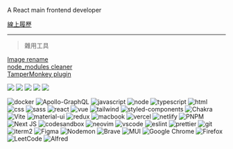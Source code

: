 A React main frontend developer

[線上履歷]([https://pakerchang.github.io/public/resume.pdf](https://docs.google.com/document/d/1_0No9hwFn2VLdSQoURr1rkMt84YpymLEJkJ0YxTikrw/edit?tab=t.0))

---

> 雜用工具

[Image rename](https://www.npmjs.com/package/@pakerzhang/rename-cli)  
[node_modules cleaner](https://github.com/pakerchang/module-cleaner)  
[TamperMonkey plugin](https://greasyfork.org/zh-TW/scripts/417890-%E4%BF%AE%E5%BE%A9udemy-subtitle-google%E7%BF%BB%E8%AD%AF%E5%95%8F%E9%A1%8C)

![](http://github-profile-summary-cards.vercel.app/api/cards/repos-per-language?username=pakerchang&theme=onedark)
![](http://github-profile-summary-cards.vercel.app/api/cards/most-commit-language?username=pakerchang&theme=onedark)
![](http://github-profile-summary-cards.vercel.app/api/cards/stats?username=pakerchang&theme=onedark)
![](http://github-profile-summary-cards.vercel.app/api/cards/productive-time?username=pakerchang&theme=onedark&utcOffset=8)
![](http://github-profile-summary-cards.vercel.app/api/cards/profile-details?username=pakerchang&theme=onedark)

![docker](https://img.shields.io/badge/docker-%230db7ed.svg?style=for-the-badge&logo=docker&logoColor=white)
![Apollo-GraphQL](https://img.shields.io/badge/-ApolloGraphQL-311C87?style=for-the-badge&logo=apollo-graphql)
![javascript](https://img.shields.io/badge/JavaScript-F7DF1E?style=for-the-badge&logo=javascript&logoColor=black)
![node](https://img.shields.io/badge/Node.js-43853D?style=for-the-badge&logo=node.js&logoColor=white)
![typescript](https://img.shields.io/badge/TypeScript-007ACC?style=for-the-badge&logo=typescript&logoColor=white)
![html](https://img.shields.io/badge/HTML5-E34F26?style=for-the-badge&logo=html5&logoColor=white)
![css](https://img.shields.io/badge/CSS3-1572B6?style=for-the-badge&logo=css3&logoColor=white)
![sass](https://img.shields.io/badge/Sass-CC6699?style=for-the-badge&logo=sass&logoColor=white)
![react](https://img.shields.io/badge/React-20232A?style=for-the-badge&logo=react&logoColor=61DAFB)
![vue](https://img.shields.io/badge/Vue.js-35495E?style=for-the-badge&logo=vue.js&logoColor=4FC08D)
![tailwind](https://img.shields.io/badge/Tailwind_CSS-38B2AC?style=for-the-badge&logo=tailwind-css&logoColor=white)
![styled-components](https://img.shields.io/badge/styled--components-DB7093?style=for-the-badge&logo=styled-components&logoColor=white)
![Chakra](https://img.shields.io/badge/chakra-%234ED1C5.svg?style=for-the-badge&logo=chakraui&logoColor=white)
![Vite](https://img.shields.io/badge/vite-%23646CFF.svg?style=for-the-badge&logo=vite&logoColor=white)
![material-ui](https://img.shields.io/badge/Material--UI-0081CB?style=for-the-badge&logo=material-ui&logoColor=white)
![redux](https://img.shields.io/badge/Redux-593D88?style=for-the-badge&logo=redux&logoColor=white)
![macbook](https://img.shields.io/badge/Apple-MacBook_Pro_2020-999999?style=for-the-badge&logo=apple&logoColor=white)
![vercel](https://img.shields.io/badge/Vercel-000000?style=for-the-badge&logo=vercel&logoColor=white)
![netlify](https://img.shields.io/badge/Netlify-00C7B7?style=for-the-badge&logo=netlify&logoColor=white)
![PNPM](https://img.shields.io/badge/pnpm-%234a4a4a.svg?style=for-the-badge&logo=pnpm&logoColor=f69220)
![Next JS](https://img.shields.io/badge/Next-black?style=for-the-badge&logo=next.js&logoColor=white)
![codesandbox](https://img.shields.io/badge/Codesandbox-000000?style=for-the-badge&logo=CodeSandbox&logoColor=white)
![neovim](https://img.shields.io/badge/NeoVim-%2357A143.svg?&style=for-the-badge&logo=neovim&logoColor=white)
![vscode](https://img.shields.io/badge/Visual_Studio_Code-0078D4?style=for-the-badge&logo=visual%20studio%20code&logoColor=white)
![eslint](https://img.shields.io/badge/eslint-3A33D1?style=for-the-badge&logo=eslint&logoColor=white)
![prettier](https://img.shields.io/badge/prettier-1A2C34?style=for-the-badge&logo=prettier&logoColor=F7BA3E)
![git](https://img.shields.io/badge/GIT-E44C30?style=for-the-badge&logo=git&logoColor=white)
![iterm2](https://img.shields.io/badge/iTerm2-000000?style=for-the-badge&logo=iterm2&logoColor=white)
![Figma](https://img.shields.io/badge/figma-%23F24E1E.svg?style=for-the-badge&logo=figma&logoColor=white)
![Nodemon](https://img.shields.io/badge/NODEMON-%23323330.svg?style=for-the-badge&logo=nodemon&logoColor=%BBDEAD)
![Brave](https://img.shields.io/badge/Brave-FB542B?style=for-the-badge&logo=Brave&logoColor=white)
![MUI](https://img.shields.io/badge/MUI-%230081CB.svg?style=for-the-badge&logo=mui&logoColor=white)
![Google Chrome](https://img.shields.io/badge/Google%20Chrome-4285F4?style=for-the-badge&logo=GoogleChrome&logoColor=white)
![Firefox](https://img.shields.io/badge/Firefox-FF7139?style=for-the-badge&logo=Firefox-Browser&logoColor=white)
![LeetCode](https://img.shields.io/badge/LeetCode-000000?style=for-the-badge&logo=LeetCode&logoColor=#d16c06)
![Alfred](https://img.shields.io/badge/alfred-%235C1F87.svg?style=for-the-badge&logo=alfred)
